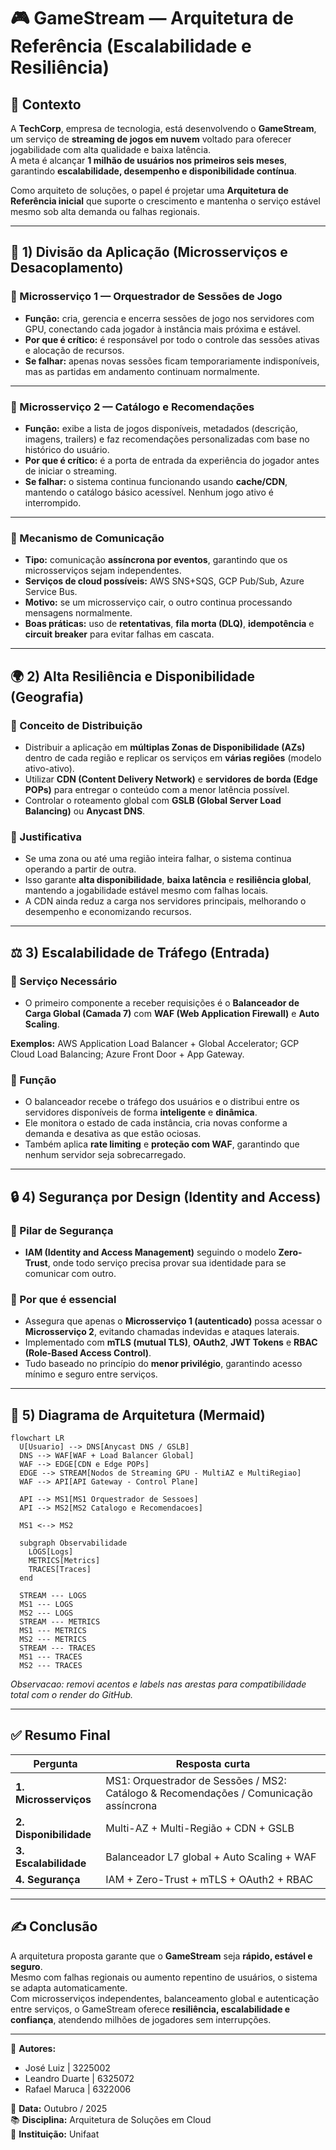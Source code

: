 # 🎮 GameStream — Arquitetura de Referência (Escalabilidade e Resiliência)

## 📘 Contexto

A **TechCorp**, empresa de tecnologia, está desenvolvendo o **GameStream**, um serviço de **streaming de jogos em nuvem** voltado para oferecer jogabilidade com alta qualidade e baixa latência.  
A meta é alcançar **1 milhão de usuários nos primeiros seis meses**, garantindo **escalabilidade, desempenho e disponibilidade contínua**.

Como arquiteto de soluções, o papel é projetar uma **Arquitetura de Referência inicial** que suporte o crescimento e mantenha o serviço estável mesmo sob alta demanda ou falhas regionais.

---

## 🧩 1) Divisão da Aplicação (Microsserviços e Desacoplamento)

### 🔹 Microsserviço 1 — Orquestrador de Sessões de Jogo
- **Função:** cria, gerencia e encerra sessões de jogo nos servidores com GPU, conectando cada jogador à instância mais próxima e estável.  
- **Por que é crítico:** é responsável por todo o controle das sessões ativas e alocação de recursos.  
- **Se falhar:** apenas novas sessões ficam temporariamente indisponíveis, mas as partidas em andamento continuam normalmente.

---

### 🔹 Microsserviço 2 — Catálogo e Recomendações
- **Função:** exibe a lista de jogos disponíveis, metadados (descrição, imagens, trailers) e faz recomendações personalizadas com base no histórico do usuário.  
- **Por que é crítico:** é a porta de entrada da experiência do jogador antes de iniciar o streaming.  
- **Se falhar:** o sistema continua funcionando usando **cache/CDN**, mantendo o catálogo básico acessível. Nenhum jogo ativo é interrompido.

---

### 🔹 Mecanismo de Comunicação
- **Tipo:** comunicação **assíncrona por eventos**, garantindo que os microsserviços sejam independentes.  
- **Serviços de cloud possíveis:** AWS SNS+SQS, GCP Pub/Sub, Azure Service Bus.  
- **Motivo:** se um microsserviço cair, o outro continua processando mensagens normalmente.  
- **Boas práticas:** uso de **retentativas**, **fila morta (DLQ)**, **idempotência** e **circuit breaker** para evitar falhas em cascata.

---

## 🌍 2) Alta Resiliência e Disponibilidade (Geografia)

### 🔹 Conceito de Distribuição
- Distribuir a aplicação em **múltiplas Zonas de Disponibilidade (AZs)** dentro de cada região e replicar os serviços em **várias regiões** (modelo ativo-ativo).  
- Utilizar **CDN (Content Delivery Network)** e **servidores de borda (Edge POPs)** para entregar o conteúdo com a menor latência possível.  
- Controlar o roteamento global com **GSLB (Global Server Load Balancing)** ou **Anycast DNS**.

### 🔹 Justificativa
- Se uma zona ou até uma região inteira falhar, o sistema continua operando a partir de outra.  
- Isso garante **alta disponibilidade**, **baixa latência** e **resiliência global**, mantendo a jogabilidade estável mesmo com falhas locais.  
- A CDN ainda reduz a carga nos servidores principais, melhorando o desempenho e economizando recursos.

---

## ⚖️ 3) Escalabilidade de Tráfego (Entrada)

### 🔹 Serviço Necessário
- O primeiro componente a receber requisições é o **Balanceador de Carga Global (Camada 7)** com **WAF (Web Application Firewall)** e **Auto Scaling**.

**Exemplos:** AWS Application Load Balancer + Global Accelerator; GCP Cloud Load Balancing; Azure Front Door + App Gateway.

### 🔹 Função
- O balanceador recebe o tráfego dos usuários e o distribui entre os servidores disponíveis de forma **inteligente** e **dinâmica**.  
- Ele monitora o estado de cada instância, cria novas conforme a demanda e desativa as que estão ociosas.  
- Também aplica **rate limiting** e **proteção com WAF**, garantindo que nenhum servidor seja sobrecarregado.

---

## 🔒 4) Segurança por Design (Identity and Access)

### 🔹 Pilar de Segurança
- **IAM (Identity and Access Management)** seguindo o modelo **Zero-Trust**, onde todo serviço precisa provar sua identidade para se comunicar com outro.

### 🔹 Por que é essencial
- Assegura que apenas o **Microsserviço 1 (autenticado)** possa acessar o **Microsserviço 2**, evitando chamadas indevidas e ataques laterais.  
- Implementado com **mTLS (mutual TLS)**, **OAuth2**, **JWT Tokens** e **RBAC (Role-Based Access Control)**.  
- Tudo baseado no princípio do **menor privilégio**, garantindo acesso mínimo e seguro entre serviços.

---

## 🧭 5) Diagrama de Arquitetura (Mermaid)

```mermaid
flowchart LR
  U[Usuario] --> DNS[Anycast DNS / GSLB]
  DNS --> WAF[WAF + Load Balancer Global]
  WAF --> EDGE[CDN e Edge POPs]
  EDGE --> STREAM[Nodos de Streaming GPU - MultiAZ e MultiRegiao]
  WAF --> API[API Gateway - Control Plane]

  API --> MS1[MS1 Orquestrador de Sessoes]
  API --> MS2[MS2 Catalogo e Recomendacoes]

  MS1 <--> MS2

  subgraph Observabilidade
    LOGS[Logs]
    METRICS[Metrics]
    TRACES[Traces]
  end

  STREAM --- LOGS
  MS1 --- LOGS
  MS2 --- LOGS
  STREAM --- METRICS
  MS1 --- METRICS
  MS2 --- METRICS
  STREAM --- TRACES
  MS1 --- TRACES
  MS2 --- TRACES
```
*Observacao: removi acentos e labels nas arestas para compatibilidade total com o render do GitHub.*

---

## ✅ Resumo Final

| Pergunta | Resposta curta |
|-----------|----------------|
| **1. Microsserviços** | MS1: Orquestrador de Sessões / MS2: Catálogo & Recomendações / Comunicação assíncrona |
| **2. Disponibilidade** | Multi-AZ + Multi-Região + CDN + GSLB |
| **3. Escalabilidade** | Balanceador L7 global + Auto Scaling + WAF |
| **4. Segurança** | IAM + Zero-Trust + mTLS + OAuth2 + RBAC |

---

## ✍️ Conclusão

A arquitetura proposta garante que o **GameStream** seja **rápido, estável e seguro**.  
Mesmo com falhas regionais ou aumento repentino de usuários, o sistema se adapta automaticamente.  
Com microsserviços independentes, balanceamento global e autenticação entre serviços, o GameStream oferece **resiliência, escalabilidade e confiança**, atendendo milhões de jogadores sem interrupções.

---

📌 **Autores:**  
- José Luiz      | 3225002
- Leandro Duarte | 6325072
- Rafael Maruca  | 6322006

📅 **Data:** Outubro / 2025  
📚 **Disciplina:** Arquitetura de Soluções em Cloud  
🏫 **Instituição:** Unifaat
